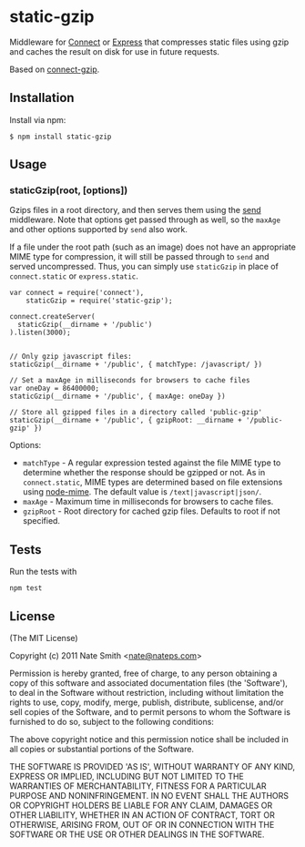 # static-gzip

Middleware for [Connect](http://senchalabs.github.com/connect/) or [Express](http://expressjs.com/) that compresses static files using gzip and caches the result on disk for use in future requests.

Based on [connect-gzip](https://github.com/tikonen/connect-gzip).


## Installation

Install via npm:

    $ npm install static-gzip


## Usage

### staticGzip(root, [options])

Gzips files in a root directory, and then serves them using the [send](https://github.com/pillarjs/send) middleware. Note that options get passed through as well, so the `maxAge` and other options supported by `send` also work.

If a file under the root path (such as an image) does not have an appropriate MIME type for compression, it will still be passed through to `send` and served uncompressed. Thus, you can simply use `staticGzip` in place of `connect.static` or `express.static`.

    var connect = require('connect'),
        staticGzip = require('static-gzip');
    
    connect.createServer(
      staticGzip(__dirname + '/public')
    ).listen(3000);
    
    
    // Only gzip javascript files:
    staticGzip(__dirname + '/public', { matchType: /javascript/ })

    // Set a maxAge in milliseconds for browsers to cache files
    var oneDay = 86400000;
    staticGzip(__dirname + '/public', { maxAge: oneDay })

    // Store all gzipped files in a directory called 'public-gzip'
    staticGzip(__dirname + '/public', { gzipRoot: __dirname + '/public-gzip' })

Options:

- `matchType` - A regular expression tested against the file MIME type to determine whether the response should be gzipped or not. As in `connect.static`, MIME types are determined based on file extensions using [node-mime](https://github.com/bentomas/node-mime). The default value is `/text|javascript|json/`.
- `maxAge` - Maximum time in milliseconds for browsers to cache files.
- `gzipRoot` - Root directory for cached gzip files. Defaults to root if not specified.


## Tests

Run the tests with

    npm test


## License

(The MIT License)

Copyright (c) 2011 Nate Smith &lt;nate@nateps.com&gt;

Permission is hereby granted, free of charge, to any person obtaining
a copy of this software and associated documentation files (the
'Software'), to deal in the Software without restriction, including
without limitation the rights to use, copy, modify, merge, publish,
distribute, sublicense, and/or sell copies of the Software, and to
permit persons to whom the Software is furnished to do so, subject to
the following conditions:

The above copyright notice and this permission notice shall be
included in all copies or substantial portions of the Software.

THE SOFTWARE IS PROVIDED 'AS IS', WITHOUT WARRANTY OF ANY KIND,
EXPRESS OR IMPLIED, INCLUDING BUT NOT LIMITED TO THE WARRANTIES OF
MERCHANTABILITY, FITNESS FOR A PARTICULAR PURPOSE AND NONINFRINGEMENT.
IN NO EVENT SHALL THE AUTHORS OR COPYRIGHT HOLDERS BE LIABLE FOR ANY
CLAIM, DAMAGES OR OTHER LIABILITY, WHETHER IN AN ACTION OF CONTRACT,
TORT OR OTHERWISE, ARISING FROM, OUT OF OR IN CONNECTION WITH THE
SOFTWARE OR THE USE OR OTHER DEALINGS IN THE SOFTWARE.